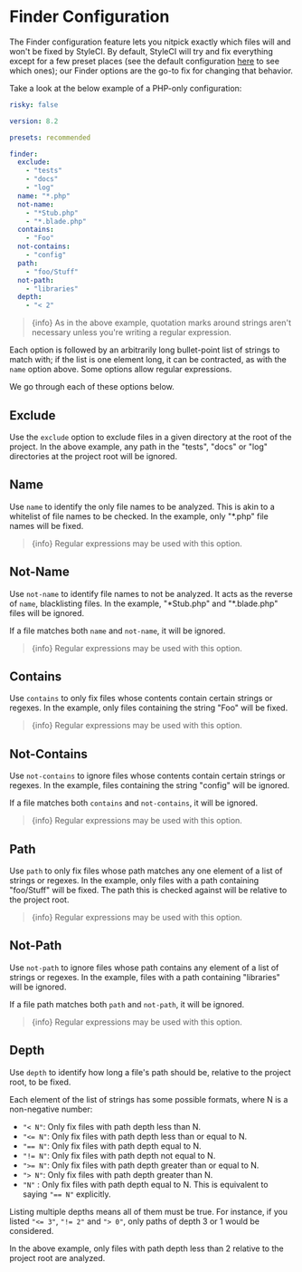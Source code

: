 # Finder Configuration

The Finder configuration feature lets you nitpick exactly which files will and won't be fixed by StyleCI. By default, StyleCI will try and fix everything except for a few preset places (see the default configuration [here](configuration) to see which ones); our Finder options are the go-to fix for changing that behavior.

Take a look at the below example of a PHP-only configuration:

```yaml
risky: false

version: 8.2

presets: recommended

finder:
  exclude:
    - "tests"
    - "docs"
    - "log"
  name: "*.php"
  not-name:
    - "*Stub.php"
    - "*.blade.php"
  contains:
    - "Foo"
  not-contains:
    - "config"
  path:
    - "foo/Stuff"
  not-path:
    - "libraries"
  depth:
    - "< 2"
```

> {info} As in the above example, quotation marks around strings aren't necessary unless you're writing a regular expression.

Each option is followed by an arbitrarily long bullet-point list of strings to match with; if the list is one element long, it can be contracted, as with the `name` option above. Some options allow regular expressions.

We go through each of these options below.

<a name="exclude"></a>
## Exclude

Use the `exclude` option to exclude files in a given directory at the root of the project. In the above example, any path in the "tests", "docs" or "log" directories at the project root will be ignored.

<a name="name"></a>
## Name

Use `name` to identify the only file names to be analyzed. This is akin to a whitelist of file names to be checked. In the example, only "\*.php" file names will be fixed.

> {info} Regular expressions may be used with this option.

<a name="not-name"></a>
## Not-Name

Use `not-name` to identify file names to not be analyzed. It acts as the reverse of `name`, blacklisting files. In the example, "\*Stub.php" and "\*.blade.php" files will be ignored.

If a file matches both `name` and `not-name`, it will be ignored.

> {info} Regular expressions may be used with this option.

<a name="contains"></a>
## Contains

Use `contains` to only fix files whose contents contain certain strings or regexes. In the example, only files containing the string "Foo" will be fixed.

> {info} Regular expressions may be used with this option.

<a name="not-contains"></a>
## Not-Contains

Use `not-contains` to ignore files whose contents contain certain strings or regexes. In the example, files containing the string "config" will be ignored.

If a file matches both `contains` and `not-contains`, it will be ignored.

> {info} Regular expressions may be used with this option.

<a name="path"></a>
## Path

Use `path` to only fix files whose path matches any one element of a list of strings or regexes. In the example, only files with a path containing "foo/Stuff" will be fixed. The path this is checked against will be relative to the project root.

> {info} Regular expressions may be used with this option.

<a name="not-path"></a>
## Not-Path

Use `not-path` to ignore files whose path contains any element of a list of strings or regexes. In the example, files with a path containing "libraries" will be ignored.

If a file path matches both `path` and `not-path`, it will be ignored.

> {info} Regular expressions may be used with this option.

<a name="depth"></a>
## Depth

Use `depth` to identify how long a file's path should be, relative to the project root, to be fixed.

Each element of the list of strings has some possible formats, where N is a non-negative number:

* `"< N"`: Only fix files with path depth less than N.
* `"<= N"`: Only fix files with path depth less than or equal to N.
* `"== N"`: Only fix files with path depth equal to N.
* `"!= N"`: Only fix files with path depth not equal to N.
* `">= N"`: Only fix files with path depth greater than or equal to N.
* `"> N"`: Only fix files with path depth greater than N.
* `"N"` : Only fix files with path depth equal to N. This is
  equivalent to saying `"== N"` explicitly.

Listing multiple depths means all of them must be true. For instance, if you listed `"<= 3"`, `"!= 2"` and `"> 0"`, only paths of depth 3 or 1 would be considered.

In the above example, only files with path depth less than 2 relative to the project root are analyzed.
